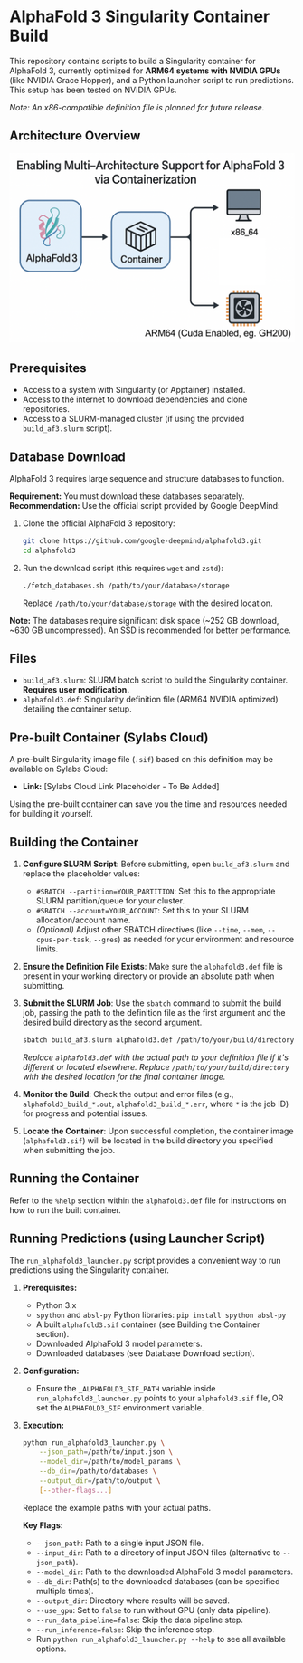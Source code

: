 # AlphaFold 3 Singularity Container Build

This repository contains scripts to build a Singularity container for AlphaFold 3, currently optimized for **ARM64 systems with NVIDIA GPUs** (like NVIDIA Grace Hopper), and a Python launcher script to run predictions. This setup has been tested on NVIDIA GPUs.

*Note: An x86-compatible definition file is planned for future release.*

## Architecture Overview

![Architecture Diagram](Arch.png)

## Prerequisites

-   Access to a system with Singularity (or Apptainer) installed.
-   Access to the internet to download dependencies and clone repositories.
-   Access to a SLURM-managed cluster (if using the provided `build_af3.slurm` script).

## Database Download

AlphaFold 3 requires large sequence and structure databases to function.

**Requirement:** You must download these databases separately.
**Recommendation:** Use the official script provided by Google DeepMind:

1. Clone the official AlphaFold 3 repository:
   ```bash
   git clone https://github.com/google-deepmind/alphafold3.git
   cd alphafold3
   ```
2. Run the download script (this requires `wget` and `zstd`):
   ```bash
   ./fetch_databases.sh /path/to/your/database/storage
   ```
   Replace `/path/to/your/database/storage` with the desired location.

**Note:** The databases require significant disk space (~252 GB download, ~630 GB uncompressed). An SSD is recommended for better performance.

## Files

-   `build_af3.slurm`: SLURM batch script to build the Singularity container. **Requires user modification.**
-   `alphafold3.def`: Singularity definition file (ARM64 NVIDIA optimized) detailing the container setup.

## Pre-built Container (Sylabs Cloud)

A pre-built Singularity image file (`.sif`) based on this definition may be available on Sylabs Cloud:

*   **Link:** [Sylabs Cloud Link Placeholder - To Be Added]

Using the pre-built container can save you the time and resources needed for building it yourself.

## Building the Container

1.  **Configure SLURM Script**: Before submitting, open `build_af3.slurm` and replace the placeholder values:
    *   `#SBATCH --partition=YOUR_PARTITION`: Set this to the appropriate SLURM partition/queue for your cluster.
    *   `#SBATCH --account=YOUR_ACCOUNT`: Set this to your SLURM allocation/account name.
    *   *(Optional)* Adjust other SBATCH directives (like `--time`, `--mem`, `--cpus-per-task`, `--gres`) as needed for your environment and resource limits.

2.  **Ensure the Definition File Exists**: Make sure the `alphafold3.def` file is present in your working directory or provide an absolute path when submitting.

3.  **Submit the SLURM Job**: Use the `sbatch` command to submit the build job, passing the path to the definition file as the first argument and the desired build directory as the second argument.

    ```bash
    sbatch build_af3.slurm alphafold3.def /path/to/your/build/directory
    ```

    *Replace `alphafold3.def` with the actual path to your definition file if it's different or located elsewhere.*
    *Replace `/path/to/your/build/directory` with the desired location for the final container image.*

4.  **Monitor the Build**: Check the output and error files (e.g., `alphafold3_build_*.out`, `alphafold3_build_*.err`, where `*` is the job ID) for progress and potential issues.

5.  **Locate the Container**: Upon successful completion, the container image (`alphafold3.sif`) will be located in the build directory you specified when submitting the job.

## Running the Container

Refer to the `%help` section within the `alphafold3.def` file for instructions on how to run the built container.

## Running Predictions (using Launcher Script)

The `run_alphafold3_launcher.py` script provides a convenient way to run predictions using the Singularity container.

1.  **Prerequisites:**
    *   Python 3.x
    *   `spython` and `absl-py` Python libraries: `pip install spython absl-py`
    *   A built `alphafold3.sif` container (see Building the Container section).
    *   Downloaded AlphaFold 3 model parameters.
    *   Downloaded databases (see Database Download section).

2.  **Configuration:**
    *   Ensure the `_ALPHAFOLD3_SIF_PATH` variable inside `run_alphafold3_launcher.py` points to your `alphafold3.sif` file, OR set the `ALPHAFOLD3_SIF` environment variable.

3.  **Execution:**
    ```bash
    python run_alphafold3_launcher.py \
        --json_path=/path/to/input.json \
        --model_dir=/path/to/model_params \
        --db_dir=/path/to/databases \
        --output_dir=/path/to/output \
        [--other-flags...]
    ```
    Replace the example paths with your actual paths.

    **Key Flags:**
    *   `--json_path`: Path to a single input JSON file.
    *   `--input_dir`: Path to a directory of input JSON files (alternative to `--json_path`).
    *   `--model_dir`: Path to the downloaded AlphaFold 3 model parameters.
    *   `--db_dir`: Path(s) to the downloaded databases (can be specified multiple times).
    *   `--output_dir`: Directory where results will be saved.
    *   `--use_gpu`: Set to `false` to run without GPU (only data pipeline).
    *   `--run_data_pipeline=false`: Skip the data pipeline step.
    *   `--run_inference=false`: Skip the inference step.
    *   Run `python run_alphafold3_launcher.py --help` to see all available options.
